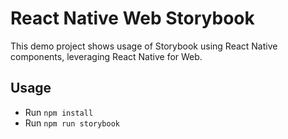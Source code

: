 # React Native Web Storybook

This demo project shows usage of Storybook using React Native components, leveraging React Native for Web.

## Usage
- Run `npm install`
- Run `npm run storybook`